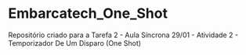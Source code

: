 # Embarcatech_One_Shot
Repositório criado para a Tarefa 2 - Aula Síncrona 29/01 - Atividade 2 - Temporizador De Um Disparo (One Shot)
